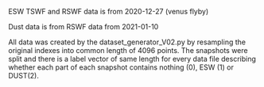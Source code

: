 ESW TSWF and RSWF data is from 2020-12-27 (venus flyby)

Dust data is from RSWF data from 2021-01-10

All data was created by the dataset_generator_V02.py by resampling the original indexes into common length of 4096 points. The snapshots were split and there is a label vector of same length for every data file describing whether each part of each snapshot contains nothing (0), ESW (1) or DUST(2).
